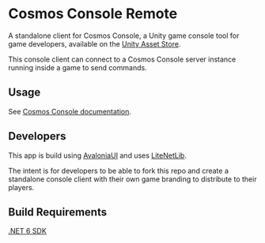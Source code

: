 # Cosmos Console Remote

A standalone client for Cosmos Console, a Unity game console tool for game developers, available on the [Unity Asset Store](https://u3d.as/2Ugi).

This console client can connect to a Cosmos Console server instance running inside a game to send commands.

## Usage

See [Cosmos Console documentation](https://clavusaurus.net/docs/cosmosconsole/manual/consoleclients/standaloneclient.html).

## Developers

This app is build using [AvaloniaUI](https://avaloniaui.net/) and uses [LiteNetLib](https://github.com/RevenantX/LiteNetLib).

The intent is for developers to be able to fork this repo and create a standalone console client with their own game branding to distribute to their players.

## Build Requirements

[.NET 6 SDK](https://dotnet.microsoft.com/en-us/download/dotnet/6.0)


